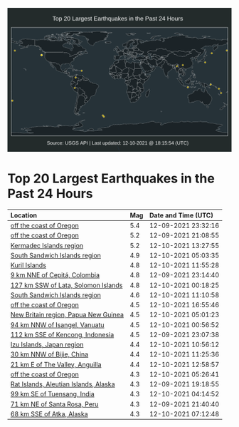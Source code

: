 ![Map](./map.png)

# Top 20 Largest Earthquakes in the Past 24 Hours

| Location | Mag | Date and Time (UTC) |
|:---|:---|:---|
| [off the coast of Oregon](https://earthquake.usgs.gov/earthquakes/eventpage/us6000gb13) | 5.4 | 12-09-2021 23:32:16 |
| [off the coast of Oregon](https://earthquake.usgs.gov/earthquakes/eventpage/us6000gaza) | 5.2 | 12-09-2021 21:08:55 |
| [Kermadec Islands region](https://earthquake.usgs.gov/earthquakes/eventpage/us6000gb6d) | 5.2 | 12-10-2021 13:27:55 |
| [South Sandwich Islands region](https://earthquake.usgs.gov/earthquakes/eventpage/us6000gb34) | 4.9 | 12-10-2021 05:03:35 |
| [Kuril Islands](https://earthquake.usgs.gov/earthquakes/eventpage/us6000gb54) | 4.8 | 12-10-2021 11:55:28 |
| [9 km NNE of Cepitá, Colombia](https://earthquake.usgs.gov/earthquakes/eventpage/us6000gb0x) | 4.8 | 12-09-2021 23:14:40 |
| [127 km SSW of Lata, Solomon Islands](https://earthquake.usgs.gov/earthquakes/eventpage/us6000gb1d) | 4.8 | 12-10-2021 00:18:25 |
| [South Sandwich Islands region](https://earthquake.usgs.gov/earthquakes/eventpage/us6000gb4x) | 4.6 | 12-10-2021 11:10:58 |
| [off the coast of Oregon](https://earthquake.usgs.gov/earthquakes/eventpage/us6000gb8y) | 4.5 | 12-10-2021 16:55:46 |
| [New Britain region, Papua New Guinea](https://earthquake.usgs.gov/earthquakes/eventpage/us6000gb2z) | 4.5 | 12-10-2021 05:01:23 |
| [94 km NNW of Isangel, Vanuatu](https://earthquake.usgs.gov/earthquakes/eventpage/us6000gb1g) | 4.5 | 12-10-2021 00:56:52 |
| [112 km SSE of Kencong, Indonesia](https://earthquake.usgs.gov/earthquakes/eventpage/us6000gb0v) | 4.5 | 12-09-2021 23:07:38 |
| [Izu Islands, Japan region](https://earthquake.usgs.gov/earthquakes/eventpage/us6000gb4p) | 4.4 | 12-10-2021 10:56:12 |
| [30 km NNW of Bijie, China](https://earthquake.usgs.gov/earthquakes/eventpage/us6000gb55) | 4.4 | 12-10-2021 11:25:36 |
| [21 km E of The Valley, Anguilla](https://earthquake.usgs.gov/earthquakes/eventpage/us6000gb59) | 4.4 | 12-10-2021 12:58:57 |
| [off the coast of Oregon](https://earthquake.usgs.gov/earthquakes/eventpage/us6000gb33) | 4.3 | 12-10-2021 05:26:41 |
| [Rat Islands, Aleutian Islands, Alaska](https://earthquake.usgs.gov/earthquakes/eventpage/us6000gayq) | 4.3 | 12-09-2021 19:18:55 |
| [99 km SE of Tuensang, India](https://earthquake.usgs.gov/earthquakes/eventpage/us6000gb2m) | 4.3 | 12-10-2021 04:14:52 |
| [71 km NE of Santa Rosa, Peru](https://earthquake.usgs.gov/earthquakes/eventpage/us6000gazw) | 4.3 | 12-09-2021 21:40:40 |
| [68 km SSE of Atka, Alaska](https://earthquake.usgs.gov/earthquakes/eventpage/us6000gb3s) | 4.3 | 12-10-2021 07:12:48 |
